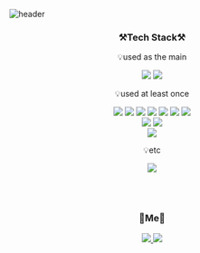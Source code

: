 <!--
**dbwjd7wkd/dbwjd7wkd** is a ✨ _special_ ✨ repository because its `README.md` (this file) appears on your GitHub profile.

Here are some ideas to get you started:

### Hi there 👋
- 🔭 I’m currently working on ...
- 🌱 I’m currently learning ...
- 👯 I’m looking to collaborate on ...
- 🤔 I’m looking for help with ...
- 💬 Ask me about ...
- 📫 How to reach me: ...
- 😄 Pronouns: ...
- ⚡ Fun fact: ...
--> 
![header](https://capsule-render.vercel.app/api?type=Waving&height=200&section=header&text=YuJeong%20Jeong%20|%20🕹️Game%20Programmer&fontSize=40)

<h3 align="center">⚒️Tech Stack⚒️</h3>

<p align="center">💡used as the main</p>
<p align="center"> <img src="https://img.shields.io/badge/C++-00599C?style=for-the-badge&logo=cplusplus&logoColor=white"/>
  <img src="https://img.shields.io/badge/Unreal Engine-0E1128?style=for-the-badge&logo=Unreal Engine&logoColor=white"/> 
</p>

<p align="center">💡used at least once</p>
<p align="center"> 
  <img src="https://img.shields.io/badge/c-A8B9CC?style=for-the-badge&logo=c&logoColor=white"/>
  <img src="https://img.shields.io/badge/-c%23-000000?style=for-the-badge&logo=Csharp&logoColor=white"/>
  <img src="https://img.shields.io/badge/java-007396?style=for-the-badge&logo=Java&logoColor=white"/>
  <img src="https://img.shields.io/badge/html5-E34F26?style=for-the-badge&logo=html5&logoColor=white"> 
  <img src="https://img.shields.io/badge/css-1572B6?style=for-the-badge&logo=css3&logoColor=white"> 
  <img src="https://img.shields.io/badge/javascript-F7DF1E?style=for-the-badge&logo=javascript&logoColor=black">
  <img src="https://img.shields.io/badge/python-3776AB?style=for-the-badge&logo=python&logoColor=white">
  <br>

  <img src="https://img.shields.io/badge/unity-FFFFFF?style=for-the-badge&logo=unity&logoColor=black"/>
  <img src="https://img.shields.io/badge/androidstudio-3DDC84?style=for-the-badge&logo=androidstudio&logoColor=white">
  <br>
  
  <img src="https://img.shields.io/badge/firebase-FFCA28?style=for-the-badge&logo=firebase&logoColor=white">
</p>

<p align="center">💡etc</p>
<p align="center"> 
  <img src="https://img.shields.io/badge/git-F05032?style=for-the-badge&logo=git&logoColor=white">
</p>
<br><br>

<h3 align="center">🚀Me🚀</h3>
<p align="center">
<a href="mailto:dbwjd7wkd@gmail.com"> <img src="https://img.shields.io/badge/dbwjd7wkd@gmail.com-EA4335?style=flat&logo=gmail&logoColor=white&link=mailto:dbwjd7wkd@gmail.com"/> </a>
<a href="https://drive.google.com/drive/u/0/folders/1QQffxxA1JVpjzMDilra9yNL9rRyP2HjX"> <img src="https://img.shields.io/badge/Tech%20Study-4285F4?style=flat&logo=googledrive&logoColor=white&link=https://drive.google.com/drive/u/0/folders/1QQffxxA1JVpjzMDilra9yNL9rRyP2HjX"/> </a>
</p>
<br>
